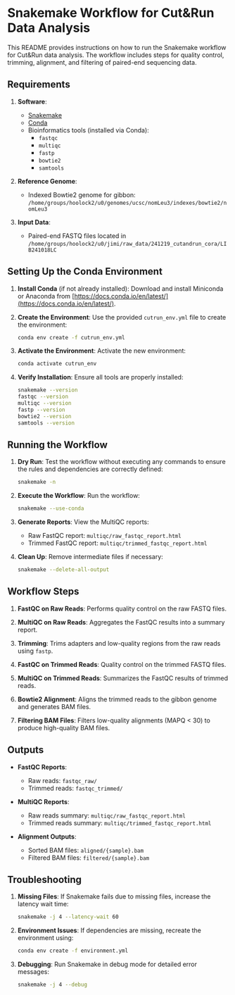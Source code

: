 # Snakemake Workflow for Cut&Run Data Analysis

This README provides instructions on how to run the Snakemake workflow for Cut&Run data analysis. The workflow includes steps for quality control, trimming, alignment, and filtering of paired-end sequencing data.

## Requirements

1. **Software**:
   - [Snakemake](https://snakemake.readthedocs.io/)
   - [Conda](https://docs.conda.io/en/latest/)
   - Bioinformatics tools (installed via Conda):
     - `fastqc`
     - `multiqc`
     - `fastp`
     - `bowtie2`
     - `samtools`

2. **Reference Genome**:
   - Indexed Bowtie2 genome for gibbon: `/home/groups/hoolock2/u0/genomes/ucsc/nomLeu3/indexes/bowtie2/nomLeu3`

3. **Input Data**:
   - Paired-end FASTQ files located in `/home/groups/hoolock2/u0/jimi/raw_data/241219_cutandrun_cora/LIB241018LC`

## Setting Up the Conda Environment

1. **Install Conda** (if not already installed):
   Download and install Miniconda or Anaconda from [https://docs.conda.io/en/latest/](https://docs.conda.io/en/latest/).

2. **Create the Environment**:
   Use the provided `cutrun_env.yml` file to create the environment:
   ```bash
   conda env create -f cutrun_env.yml
   ```

3. **Activate the Environment**:
   Activate the new environment:
   ```bash
   conda activate cutrun_env
   ```

4. **Verify Installation**:
   Ensure all tools are properly installed:
   ```bash
   snakemake --version
   fastqc --version
   multiqc --version
   fastp --version
   bowtie2 --version
   samtools --version
   ```

## Running the Workflow

1. **Dry Run**:
   Test the workflow without executing any commands to ensure the rules and dependencies are correctly defined:
   ```bash
   snakemake -n
   ```

2. **Execute the Workflow**:
   Run the workflow:
   ```bash
   snakemake --use-conda
   ```

3. **Generate Reports**:
   View the MultiQC reports:
   - Raw FastQC report: `multiqc/raw_fastqc_report.html`
   - Trimmed FastQC report: `multiqc/trimmed_fastqc_report.html`

4. **Clean Up**:
   Remove intermediate files if necessary:
   ```bash
   snakemake --delete-all-output
   ```

## Workflow Steps

1. **FastQC on Raw Reads**:
   Performs quality control on the raw FASTQ files.

2. **MultiQC on Raw Reads**:
   Aggregates the FastQC results into a summary report.

3. **Trimming**:
   Trims adapters and low-quality regions from the raw reads using `fastp`.

4. **FastQC on Trimmed Reads**:
   Quality control on the trimmed FASTQ files.

5. **MultiQC on Trimmed Reads**:
   Summarizes the FastQC results of trimmed reads.

6. **Bowtie2 Alignment**:
   Aligns the trimmed reads to the gibbon genome and generates BAM files.

7. **Filtering BAM Files**:
   Filters low-quality alignments (MAPQ < 30) to produce high-quality BAM files.

## Outputs

- **FastQC Reports**:
  - Raw reads: `fastqc_raw/`
  - Trimmed reads: `fastqc_trimmed/`

- **MultiQC Reports**:
  - Raw reads summary: `multiqc/raw_fastqc_report.html`
  - Trimmed reads summary: `multiqc/trimmed_fastqc_report.html`

- **Alignment Outputs**:
  - Sorted BAM files: `aligned/{sample}.bam`
  - Filtered BAM files: `filtered/{sample}.bam`

## Troubleshooting

1. **Missing Files**:
   If Snakemake fails due to missing files, increase the latency wait time:
   ```bash
   snakemake -j 4 --latency-wait 60
   ```

2. **Environment Issues**:
   If dependencies are missing, recreate the environment using:
   ```bash
   conda env create -f environment.yml
   ```

3. **Debugging**:
   Run Snakemake in debug mode for detailed error messages:
   ```bash
   snakemake -j 4 --debug
   ```

